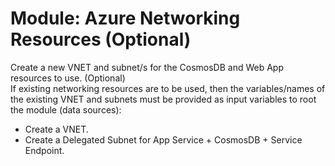 # Module: Azure Networking Resources (Optional)

Create a new VNET and subnet/s for the CosmosDB and Web App resources to use. (Optional)  
If existing networking resources are to be used, then the variables/names of the existing VNET and subnets must be provided as input variables to root the module (data sources):

- Create a VNET.
- Create a Delegated Subnet for App Service + CosmosDB + Service Endpoint.

<!-- BEGIN_TF_DOCS -->

<!-- END_TF_DOCS -->
